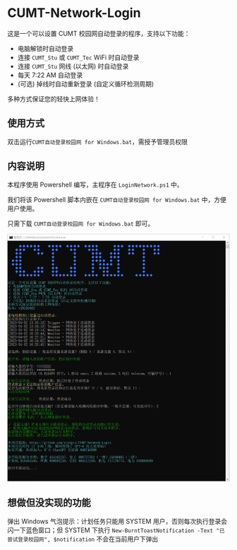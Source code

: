 # CUMT-Network-Login
这是一个可以设置 CUMT 校园网自动登录的程序，支持以下功能：

- 电脑解锁时自动登录
- 连接 `CUMT_Stu` 或 `CUMT_Tec` WiFi 时自动登录
- 连接 `CUMT_Stu` 网线 (以太网) 时自动登录
- 每天 7:22 AM 自动登录
- (可选) 掉线时自动重新登录 (自定义循环检测周期)

多种方式保证您的轻快上网体验！

## 使用方式

双击运行`CUMT自动登录校园网 for Windows.bat`，需授予管理员权限

## 内容说明

本程序使用 Powershell 编写，主程序在 `LoginNetwork.ps1` 中。

我们将该 Powershell 脚本内嵌在 `CUMT自动登录校园网 for Windows.bat` 中，方便用户使用。

只需下载 `CUMT自动登录校园网 for Windows.bat` 即可。

![screenshot](https://github.com/zjsxply/CUMT-Network-Login/blob/main/screenshot.png?raw=true)

## 想做但没实现的功能

弹出 Windows 气泡提示：计划任务只能用 SYSTEM 用户，否则每次执行登录会闪一下蓝色窗口；但 SYSTEM 下执行 `New-BurntToastNotification -Text "已尝试登录校园网", $notification` 不会在当前用户下弹出
